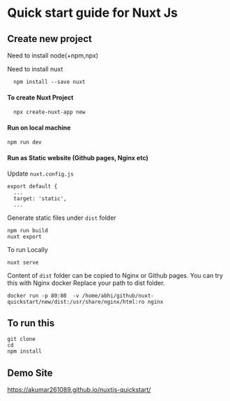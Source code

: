 
# Quick start guide for Nuxt Js

## Create new project
Need to install node(+npm,npx)

Need to install nuxt
```
  npm install --save nuxt
```

#### To create Nuxt Project
```
  npx create-nuxt-app new
```


#### Run on local machine
```
npm run dev
```

#### Run as Static website (Github pages, Nginx etc)
Update `nuxt.config.js`

```
export default {
  ...
  target: 'static',
  ...
```

Generate static files under `dist` folder
``` 
npm run build
nuxt export
```
To run Locally
```
nuxt serve
```

Content of `dist` folder can be copied to Nginx or Github pages. You can try this with Nginx docker
Replace your path to dist folder.

```
docker run -p 80:80  -v /home/abhi/github/nuxt-quickstart/new/dist:/usr/share/nginx/html:ro nginx
```
## To run this 

``` 
git clone
cd 
npm install
```

## Demo Site
https://akumar261089.github.io/nuxtjs-quickstart/